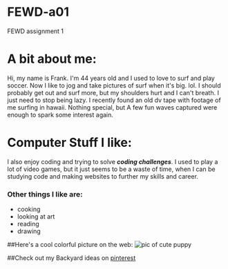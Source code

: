 # FEWD-a01
FEWD assignment 1

# A bit about me:

Hi, my name is Frank. I'm 44 years old and I used to love to surf and play soccer. Now I like to jog and take pictures of surf when it's big. lol. I should probably get out and surf more, but my shoulders hurt and I can't breath. I just need to stop being lazy. I recently found an old dv tape with footage of me surfing in hawaii. Nothing special, but A few fun waves captured were enough to spark some interest again.


# Computer Stuff I like:
I also enjoy coding and trying to solve _**coding challenges**_. I used to play a lot of video games, but it just seems to be a waste of time, when I can be studying code and making websites to further my skills and career.

### Other things I like are:
* cooking
* looking at art
* reading
* drawing

##Here's a cool colorful picture on the web:
![pic of cute puppy](https://www.pinterest.com/pin/706361522784105548/)

##Check out my Backyard ideas on [pinterest](https://pin.it/nqmm2tawbqz6i5)
